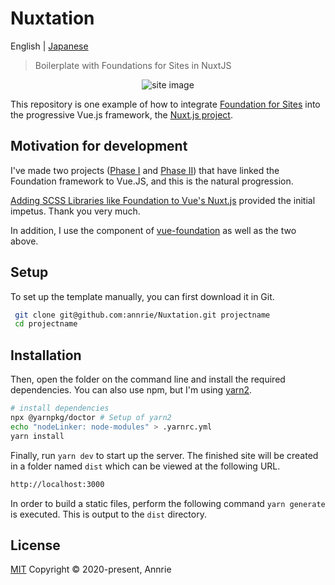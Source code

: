 # Nuxtation

English | [Japanese](./README.ja.md)

> Boilerplate with Foundations for Sites in NuxtJS

<p align="center"><img src="https://user-images.githubusercontent.com/5172584/80383058-0d91d600-88de-11ea-916a-7dfdea1f4800.png" alt="site image"></p>

This repository is one example of how to integrate [Foundation for Sites](https://get.foundation/sites/docs/) into the progressive Vue.js framework, the [Nuxt.js project](https://jp.nuxtjs.org).

## Motivation for development

I've made two projects ([Phase I](https://github.com/annrie/Foundation-Vue) and [Phase II](https://github.com/annrie/Vuedation/tree/master)) that have linked the Foundation framework to Vue.JS, and this is the natural progression.

[Adding SCSS Libraries like Foundation to Vue's Nuxt.js](https://zendev.com/2018/05/04/adding-scss-libraries-like-foundation-to-nuxt.html) provided the initial impetus. Thank you very much.

In addition, I use the component of [vue-foundation](https://github.com/vue-foundation/vue-foundation) as well as the two above.

## Setup

To set up the template manually, you can first download it in Git.

```bash {.copy}
 git clone git@github.com:annrie/Nuxtation.git projectname
 cd projectname
```

## Installation

Then, open the folder on the command line and install the required dependencies.
You can also use npm, but I'm using [yarn2](https://yarnpkg.com/getting-started/install).

```bash
# install dependencies
npx @yarnpkg/doctor # Setup of yarn2
echo "nodeLinker: node-modules" > .yarnrc.yml
yarn install
```

Finally, run `yarn dev` to start up the server. The finished site will be created in a folder named `dist` which can be viewed at the following URL.

```bash
http://localhost:3000
```

In order to build a static files, perform the following command `yarn generate` is executed. This is output to the `dist` directory.

## License

[MIT](https://github.com/annrie/Nuxtation/blob/master/LICENSE)
Copyright &copy; 2020-present, Annrie
